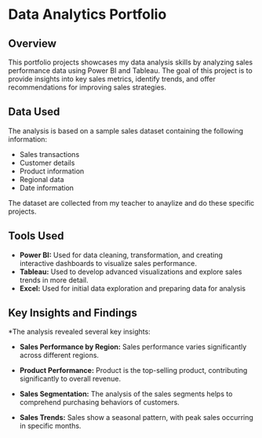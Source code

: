 # Data Analytics Portfolio

## Overview

This portfolio projects showcases my data analysis skills by analyzing sales performance data using Power BI and Tableau. The goal of this project is to provide insights into key sales metrics, identify trends, and offer recommendations for improving sales strategies.

## Data Used

The analysis is based on a sample sales dataset containing the following information:

* Sales transactions
* Customer details
* Product information
* Regional data
* Date information

The dataset are collected from my teacher to anaylize and do these specific projects.

## Tools Used

* **Power BI:** Used for data cleaning, transformation, and creating interactive dashboards to visualize sales performance.
* **Tableau:** Used to develop advanced visualizations and explore sales trends in more detail.
* **Excel:** Used for initial data exploration and preparing data for analysis


## Key Insights and Findings
  *The analysis revealed several key insights:

* **Sales Performance by Region:** Sales performance varies significantly across different regions. 

* **Product Performance:** Product is the top-selling product, contributing significantly to overall revenue.

* **Sales Segmentation:** The analysis of the sales segments helps to comprehend purchasing behaviors of customers.

* **Sales Trends:** Sales show a seasonal pattern, with peak sales occurring in specific months.
